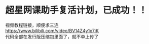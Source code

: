 # 超星网课助手复活计划，已成功！！

视频教程链接，顺便求三连  
https://www.bilibili.com/video/BV14Z4y1x7iK  
代码全部在发行版压缩包里面了，就不单上传了
